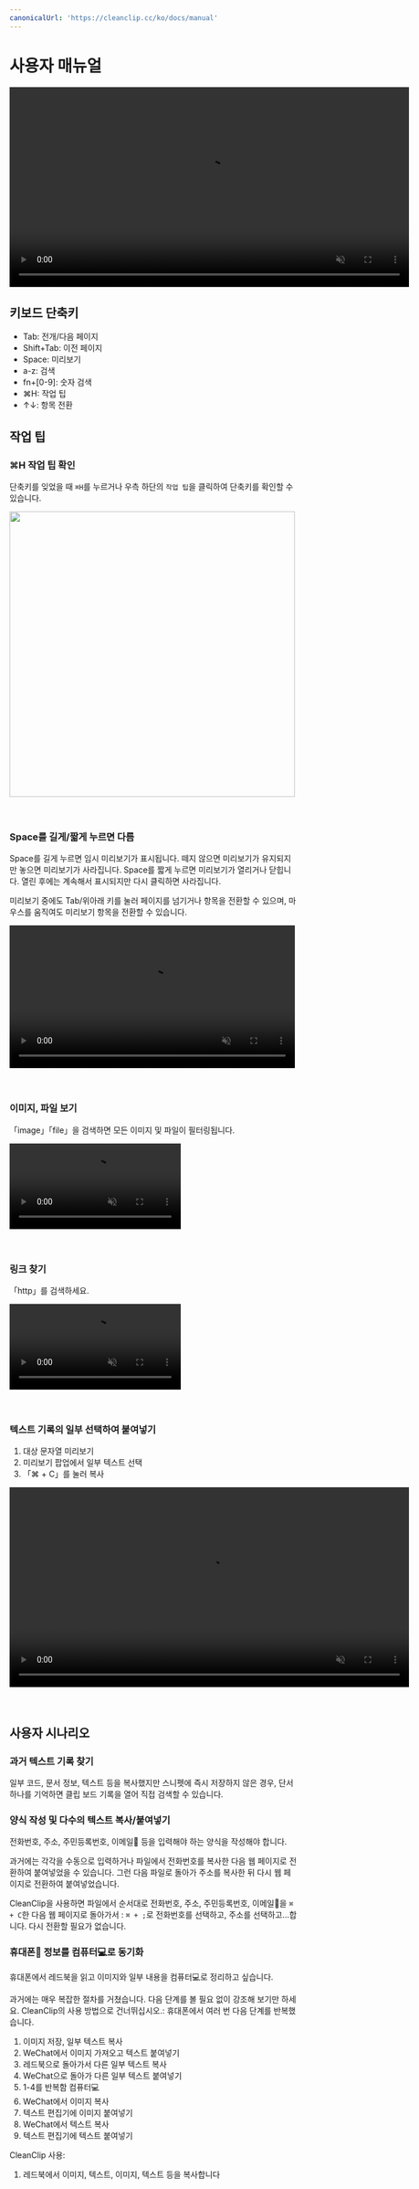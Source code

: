 ```yaml
---
canonicalUrl: 'https://cleanclip.cc/ko/docs/manual'
---
```


# 사용자 매뉴얼

<video autoplay muted loop width=700>
    <source src="/videos/search.mp4" type="video/mp4">
    <iframe width="700" src="/videos/search.mp4" scrolling="no" border="0" frameborder="0" allow="autoplay; encrypted-media" allowfullscreen></iframe>
</video>


## 키보드 단축키
- Tab: 전개/다음 페이지
- Shift+Tab: 이전 페이지
- Space: 미리보기
- a-z: 검색
- fn+[0-9]: 숫자 검색
- ⌘H: 작업 팁
- ↑↓: 항목 전환

## 작업 팁

### ⌘H 작업 팁 확인
단축키를 잊었을 때 `⌘H`를 누르거나 우측 하단의 `작업 팁`을 클릭하여 단축키를 확인할 수 있습니다.

<img src=/images/helptip.webp width="500"/>

<br/>
<br/>
<br/>

### Space를 길게/짧게 누르면 다름
Space를 길게 누르면 임시 미리보기가 표시됩니다. 떼지 않으면 미리보기가 유지되지만 놓으면 미리보기가 사라집니다.
Space를 짧게 누르면 미리보기가 열리거나 닫힙니다. 열린 후에는 계속해서 표시되지만 다시 클릭하면 사라집니다.

미리보기 중에도 Tab/위아래 키를 눌러 페이지를 넘기거나 항목을 전환할 수 있으며, 마우스를 움직여도 미리보기 항목을 전환할 수 있습니다.

<video autoplay muted loop width=500>
    <source src="/videos/spacetopreview.mp4" type="video/mp4">
    <iframe width="500" src="/videos/spacetopreview.mp4" scrolling="no" border="0" frameborder="0" allow="autoplay; encrypted-media" allowfullscreen></iframe>
</video>

<br/>
<br/>
<br/>

### 이미지, 파일 보기
「image」「file」을 검색하면 모든 이미지 및 파일이 필터링됩니다.

<video autoplay muted loop width=300>
    <source src="/videos/searchimagefile.mp4" type="video/mp4">
    <iframe width="300" src="/videos/searchimagefile.mp4" scrolling="no" border="0" frameborder="0" allow="autoplay; encrypted-media" allowfullscreen></iframe>
</video>

<br/>
<br/>
<br/>

### 링크 찾기
「http」를 검색하세요.

<video autoplay muted loop width=300>
    <source src="/videos/searchhttp.mp4" type="video/mp4">
    <iframe width="300" src="/videos/searchhttp.mp4" scrolling="no" border="0" frameborder="0" allow="autoplay; encrypted-media" allowfullscreen></iframe>
</video>

<br/>
<br/>
<br/>

### 텍스트 기록의 일부 선택하여 붙여넣기
1. 대상 문자열 미리보기
2. 미리보기 팝업에서 일부 텍스트 선택
3. 「⌘ + C」를 눌러 복사

<video autoplay muted loop width=700>
    <source src="/videos/selectpart.mp4" type="video/mp4">
    <iframe width="700" src="/videos/selectpartsm.mp4" scrolling="no" border="0" frameborder="0" allow="autoplay; encrypted-media" allowfullscreen></iframe>
</video>

<br/>
<br/>
<br/>

## 사용자 시나리오

### 과거 텍스트 기록 찾기
일부 코드, 문서 정보, 텍스트 등을 복사했지만 스니펫에 즉시 저장하지 않은 경우, 단서 하나를 기억하면 클립 보드 기록을 열어 직접 검색할 수 있습니다.

### 양식 작성 및 다수의 텍스트 복사/붙여넣기
전화번호, 주소, 주민등록번호, 이메일📮 등을 입력해야 하는 양식을 작성해야 합니다.

과거에는 각각을 수동으로 입력하거나 파일에서 전화번호를 복사한 다음 웹 페이지로 전환하여 붙여넣었을 수 있습니다. 그런 다음 파일로 돌아가 주소를 복사한 뒤 다시 웹 페이지로 전환하여 붙여넣었습니다.

CleanClip을 사용하면 파일에서 순서대로 전화번호, 주소, 주민등록번호, 이메일📮을 `⌘ + C`한 다음 웹 페이지로 돌아가서 : `⌘ + ;`로 전화번호를 선택하고, 주소를 선택하고...합니다.
다시 전환할 필요가 없습니다.

### 휴대폰📱 정보를 컴퓨터💻로 동기화
휴대폰에서 레드북을 읽고 이미지와 일부 내용을 컴퓨터💻로 정리하고 싶습니다.

과거에는 매우 복잡한 절차를 거쳤습니다. 다음 단계를 볼 필요 없이 강조해 보기만 하세요. CleanClip의 사용 방법으로 건너뛰십시오.:
휴대폰에서 여러 번 다음 단계를 반복했습니다.
1. 이미지 저장, 일부 텍스트 복사
2. WeChat에서 이미지 가져오고 텍스트 붙여넣기
3. 레드북으로 돌아가서 다른 일부 텍스트 복사
4. WeChat으로 돌아가 다른 일부 텍스트 붙여넣기
5. 1-4를 반복함
컴퓨터💻
1. WeChat에서 이미지 복사
2. 텍스트 편집기에 이미지 붙여넣기
3. WeChat에서 텍스트 복사
4. 텍스트 편집기에 텍스트 붙여넣기

CleanClip 사용:
1. 레드북에서 이미지, 텍스트, 이미지, 텍스트 등을 복사합니다